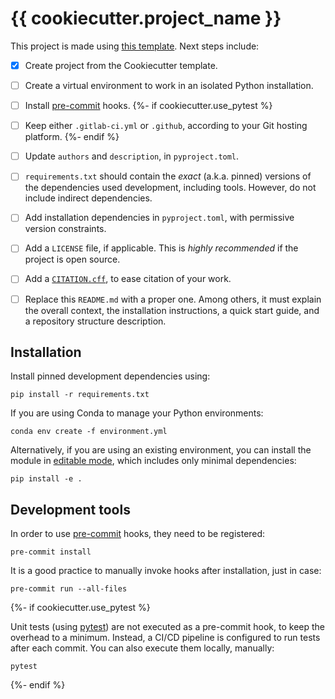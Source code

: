 # {{ cookiecutter.project_name }}

This project is made using [this template](https://github.com/sdsc-innovation/cookiecutter-python).
Next steps include:

 - [x] Create project from the Cookiecutter template.
 - [ ] Create a virtual environment to work in an isolated Python installation.
 - [ ] Install [pre-commit](https://pre-commit.com/) hooks.
{%- if cookiecutter.use_pytest %}
 - [ ] Keep either `.gitlab-ci.yml` or `.github`, according to your Git hosting platform.
{%- endif %}
 - [ ] Update `authors` and `description`, in `pyproject.toml`.
 - [ ] `requirements.txt` should contain the *exact* (a.k.a. pinned) versions of the dependencies used development, including tools. However, do not include indirect dependencies.
 - [ ] Add installation dependencies in `pyproject.toml`, with permissive version constraints.
 - [ ] Add a `LICENSE` file, if applicable. This is *highly recommended* if the project is open source.
 - [ ] Add a [`CITATION.cff`](https://docs.github.com/en/repositories/managing-your-repositorys-settings-and-features/customizing-your-repository/about-citation-files), to ease citation of your work.
 - [ ] Replace this `README.md` with a proper one. Among others, it must explain the overall context, the installation instructions, a quick start guide, and a repository structure description.


## Installation

Install pinned development dependencies using:

```
pip install -r requirements.txt
```

If you are using Conda to manage your Python environments:

```
conda env create -f environment.yml
```

Alternatively, if you are using an existing environment, you can install the module in [editable mode](https://setuptools.pypa.io/en/latest/userguide/development_mode.html), which includes only minimal dependencies:

```
pip install -e .
```


## Development tools

In order to use [pre-commit](https://pre-commit.com/) hooks, they need to be registered:

```
pre-commit install
```

It is a good practice to manually invoke hooks after installation, just in case:

```
pre-commit run --all-files
```
{%- if cookiecutter.use_pytest %}

Unit tests (using [pytest](https://pytest.org/)) are not executed as a pre-commit hook, to keep the overhead to a minimum. Instead, a CI/CD pipeline is configured to run tests after each commit. You can also execute them locally, manually:

```
pytest
```
{%- endif %}
